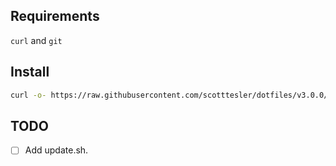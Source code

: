 ## Requirements

`curl` and `git`

## Install

```bash
curl -o- https://raw.githubusercontent.com/scotttesler/dotfiles/v3.0.0/install.sh | bash
```

## TODO

- [ ] Add update.sh.
